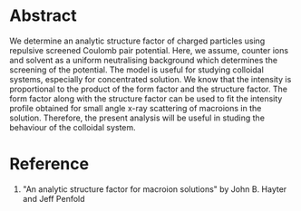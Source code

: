# Abstract

We determine an analytic structure factor of charged particles using repulsive screened Coulomb pair potential. Here, we assume, counter ions and solvent as a uniform neutralising background which determines the screening of the potential. The model is useful for studying colloidal systems, especially for concentrated solution. We know that the intensity is proportional to the product of the form factor and the structure factor. The form factor along with the structure factor can be used to fit the intensity profile obtained for small angle x-ray scattering of macroions in the solution. Therefore, the present analysis will be useful in studing the behaviour of the colloidal system.

# Reference
1. "An analytic structure factor for macroion solutions" by John B. Hayter and Jeff Penfold
